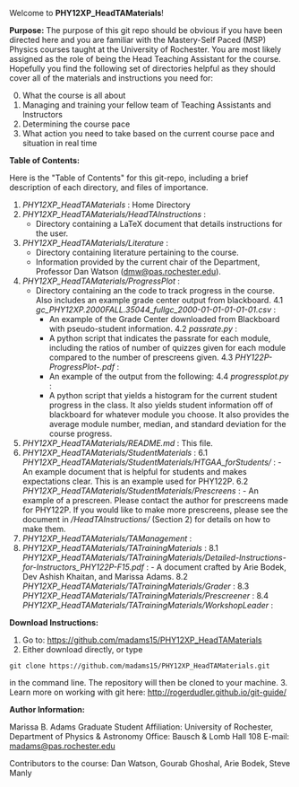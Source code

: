 Welcome to **PHY12XP_HeadTAMaterials**!

**Purpose:** 
The purpose of this git repo should be obvious if you have been directed here and you are familiar with the Mastery-Self Paced (MSP) Physics courses taught at the University of Rochester. You are most likely assigned as the role of being the Head Teaching Assistant for the course. Hopefully you find the following set of directories helpful as they should cover all of the materials and instructions  you need for:

0. What the course is all about
1. Managing and training your fellow team of Teaching Assistants and Instructors
2. Determining the course pace
3. What action you need to take based on the current course pace and situation in real time

**Table of Contents:**

Here is the "Table of Contents" for this git-repo, including a brief description of each directory, and files of importance. 

1. *PHY12XP_HeadTAMaterials* : Home Directory
2. *PHY12XP_HeadTAMaterials/HeadTAInstructions* : 
	- Directory containing a LaTeX document that details instructions for the user.
3. *PHY12XP_HeadTAMaterials/Literature* : 
	- Directory containing literature pertaining to the course.
	- Information provided by the current chair of the Department, Professor Dan Watson (dmw@pas.rochester.edu).
4. *PHY12XP_HeadTAMaterials/ProgressPlot* : 
	- Directory containing an the code to track progress in the course. Also includes an example grade center output from blackboard.
	4.1  *gc_PHY12XP.2000FALL.35044_fullgc_2000-01-01-01-01-01.csv* :
		- An example of the Grade Center downloaded from Blackboard with pseudo-student information.
	4.2 *passrate.py* :
		- A python script that indicates the passrate for each module, including the ratios of number of quizzes given for each module compared to the number of prescreens given.
	4.3 *PHY122P-ProgressPlot-.pdf* :
		- An example of the output from the following:
	4.4 *progressplot.py* :
		- A python script that yields a histogram for the current student progress in the class. It also yields student information off of blackboard for whatever module you choose. It also provides the average module number, median, and standard deviation for the course progress.
5. *PHY12XP_HeadTAMaterials/README.md* : This file.
6. *PHY12XP_HeadTAMaterials/StudentMaterials* :
	6.1 *PHY12XP_HeadTAMaterials/StudentMaterials/HTGAA_forStudents/* :
		- An example document that is helpful for students and makes expectations clear. This is an example used for PHY122P.
	6.2 *PHY12XP_HeadTAMaterials/StudentMaterials/Prescreens* :
		- An example of a prescreen. Please contact the author for prescreens made for PHY122P. If you would like to make more prescreens, please see the document in */HeadTAInstructions/* (Section 2) for details on how to make them.
7. *PHY12XP_HeadTAMaterials/TAManagement* :
8. *PHY12XP_HeadTAMaterials/TATrainingMaterials* :
	8.1 *PHY12XP_HeadTAMaterials/TATrainingMaterials/Detailed-Instructions-for-Instructors_PHY122P-F15.pdf* :
		- A document crafted by Arie Bodek, Dev Ashish Khaitan, and Marissa Adams. 
	8.2 *PHY12XP_HeadTAMaterials/TATrainingMaterials/Grader* :
	8.3 *PHY12XP_HeadTAMaterials/TATrainingMaterials/Prescreener* :
	8.4 *PHY12XP_HeadTAMaterials/TATrainingMaterials/WorkshopLeader* :

**Download Instructions:**

1. Go to: https://github.com/madams15/PHY12XP_HeadTAMaterials
2. Either download directly, or type
```
git clone https://github.com/madams15/PHY12XP_HeadTAMaterials.git
```
in the command line. The repository will then be cloned to your machine.
3. Learn more on working with git here: http://rogerdudler.github.io/git-guide/

**Author Information:**

Marissa B. Adams
Graduate Student
Affiliation: University of Rochester, Department of Physics & Astronomy
Office: Bausch & Lomb Hall 108
E-mail: madams@pas.rochester.edu

Contributors to the course: Dan Watson, Gourab Ghoshal, Arie Bodek, Steve Manly
